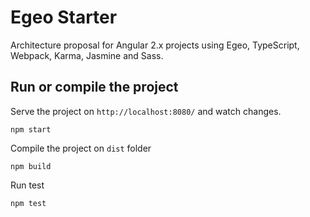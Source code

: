 # Egeo Starter
Architecture proposal for Angular 2.x projects using Egeo, TypeScript, Webpack, Karma, Jasmine and Sass.

## Run or compile the project
Serve the project on `http://localhost:8080/` and watch changes.
```
npm start
```

Compile the project on `dist` folder
```
npm build
```

Run test
```
npm test
```


